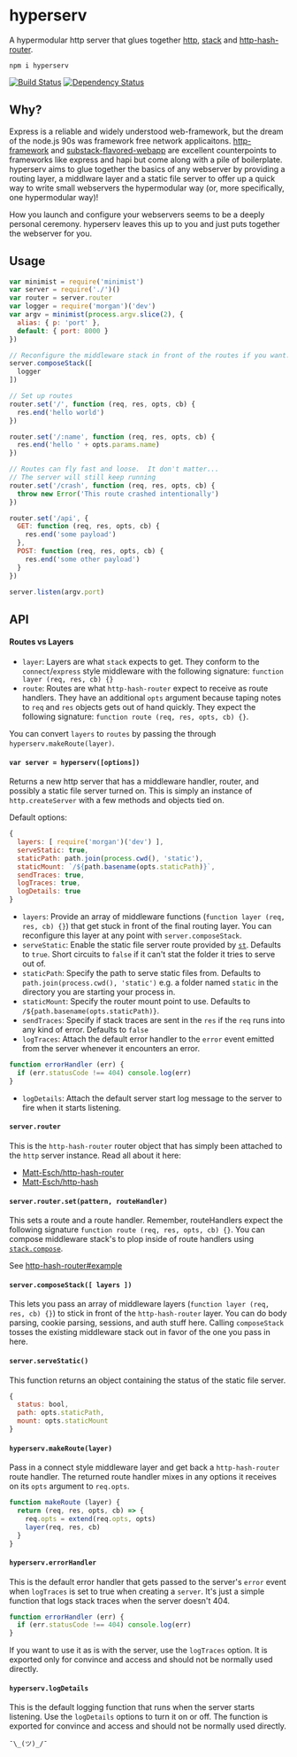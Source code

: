 # hyperserv

A hypermodular http server that glues together [http](https://nodejs.org/api/http.html), [stack](http://github.com/creationix/stack) and [http-hash-router](https://github.com/Matt-Esch/http-hash-router).

```
npm i hyperserv
```

[![Build Status](https://travis-ci.org/bcomnes/hyperserv.svg?branch=master)](https://travis-ci.org/bcomnes/hyperserv)
[![Dependency Status](https://david-dm.org/bcomnes/hyperserv.svg)](https://david-dm.org/bcomnes/hyperserv)

## Why?

Express is a reliable and widely understood web-framework, but the dream of the node.js 90s was framework free network applicaitons.  [http-framework](https://github.com/Raynos/http-framework) and [substack-flavored-webapp](https://github.com/substack/substack-flavored-webapp) are excellent counterpoints to frameworks like express and hapi but come along with a pile of boilerplate.  hyperserv aims to glue together the basics of any webserver by providing a routing layer, a middlware layer and a static file server to offer up a quick way to write small webservers the hypermodular way (or, more specifically, one hypermodular way)!

How you launch and configure your webservers seems to be a deeply personal ceremony.  hyperserv leaves this up to you and just puts together the webserver for you.


## Usage

```js
var minimist = require('minimist')
var server = require('./')()
var router = server.router
var logger = require('morgan')('dev')
var argv = minimist(process.argv.slice(2), {
  alias: { p: 'port' },
  default: { port: 8000 }
})

// Reconfigure the middleware stack in front of the routes if you want.
server.composeStack([
  logger
])

// Set up routes
router.set('/', function (req, res, opts, cb) {
  res.end('hello world')
})

router.set('/:name', function (req, res, opts, cb) {
  res.end('hello ' + opts.params.name)
})

// Routes can fly fast and loose.  It don't matter...
// The server will still keep running
router.set('/crash', function (req, res, opts, cb) {
  throw new Error('This route crashed intentionally')
})

router.set('/api', {
  GET: function (req, res, opts, cb) {
    res.end('some payload')
  },
  POST: function (req, res, opts, cb) {
    res.end('some other payload')
  }
})

server.listen(argv.port)
```

## API

#### Routes vs Layers

- `layer`: Layers are what `stack` expects to get.  They conform to the `connect`/`express` style middleware with the following signature: `function layer (req, res, cb) {}`
- `route`: Routes are what `http-hash-router` expect to receive as route handlers.  They have an additional `opts` argument because taping notes to `req` and `res` objects gets out of hand quickly.  They expect the following signature: `function route (req, res, opts, cb) {}`.

You can convert `layers` to `routes` by passing the through `hyperserv.makeRoute(layer)`.

#### `var server = hyperserv([options])`

Returns a new http server that has a middleware handler, router, and possibly a static file server turned on.  This is simply an instance of `http.createServer` with a few methods and objects tied on.

Default options:

```js
{
  layers: [ require('morgan')('dev') ],
  serveStatic: true,
  staticPath: path.join(process.cwd(), 'static'),
  staticMount: `/${path.basename(opts.staticPath)}`,
  sendTraces: true,
  logTraces: true,
  logDetails: true
}
```

- `layers`: Provide an array of middleware functions (`function layer (req, res, cb) {}`) that get stuck in front of the final routing layer.  You can reconfigure this layer at any point with `server.composeStack`.
- `serveStatic`: Enable the static file server route provided by [`st`](http://npmjs.com/st). Defaults to `true`.  Short circuits to `false` if it can't stat the folder it tries to serve out of.
- `staticPath`: Specify the path to serve static files from.  Defaults to `path.join(process.cwd(), 'static')` e.g. a folder named `static` in the directory you are starting your process in.
- `staticMount`: Specify the router mount point to use.  Defaults to `/${path.basename(opts.staticPath)}`.
- `sendTraces`: Specify if stack traces are sent in the `res` if the `req` runs into any kind of error.  Defaults to `false`
- `logTraces`: Attach the default error handler to the `error` event emitted from the server whenever it encounters an error.

```js
function errorHandler (err) {
  if (err.statusCode !== 404) console.log(err)
}
```

- `logDetails`: Attach the default server start log message to the server to fire when it starts listening.

#### `server.router`

This is the `http-hash-router` router object that has simply been attached to the `http` server instance.  Read all about it here:

- [Matt-Esch/http-hash-router](https://github.com/Matt-Esch/http-hash-router)
- [Matt-Esch/http-hash](https://github.com/Matt-Esch/http-hash)

#### `server.router.set(pattern, routeHandler)`

This sets a route and a route handler.  Remember, routeHandlers expect the following signature `function route (req, res, opts, cb) {}`.  You can compose middleware stack's to plop inside of route handlers using [`stack.compose`](https://github.com/creationix/stack/blob/master/stack.js#L36).

See [http-hash-router#example](https://github.com/Matt-Esch/http-hash-router#example)

#### `server.composeStack([ layers ])`

This lets you pass an array of middleware layers (`function layer (req, res, cb) {}`) to stick in front of the `http-hash-router` layer.  You can do body parsing, cookie parsing, sessions, and auth stuff here.  Calling `composeStack` tosses the existing middleware stack out in favor of the one you pass in here.

#### `server.serveStatic()`

This function returns an object containing the status of the static file server.

```js
{
  status: bool,
  path: opts.staticPath,
  mount: opts.staticMount
}
```

#### `hyperserv.makeRoute(layer)`

Pass in a connect style middleware layer and get back a `http-hash-router` route handler.  The returned route handler mixes in any options it receives on its `opts` argument to `req.opts`.

```js
function makeRoute (layer) {
  return (req, res, opts, cb) => {
    req.opts = extend(req.opts, opts)
    layer(req, res, cb)
  }
}
```

#### `hyperserv.errorHandler`

This is the default error handler that gets passed to the server's `error` event when `logTraces` is set to true when creating a `server`.  It's just a simple function that logs stack traces when the server doesn't 404.

```js
function errorHandler (err) {
  if (err.statusCode !== 404) console.log(err)
}
```

If you want to use it as is with the server, use the `logTraces` option.  It is exported only for convince and access and should not be normally used directly.

#### `hyperserv.logDetails`

This is the default logging function that runs when the server starts listening.  Use the `logDetails` options to turn it on or off.  The function is exported for convince and access and should not be normally used directly.

`¯\_(ツ)_/¯`

